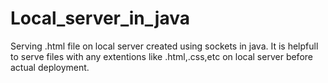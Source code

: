 # Local_server_in_java
Serving .html file on local server created using sockets in java.
It is helpfull to serve files with any extentions like .html,.css,etc on local server before actual deployment.
